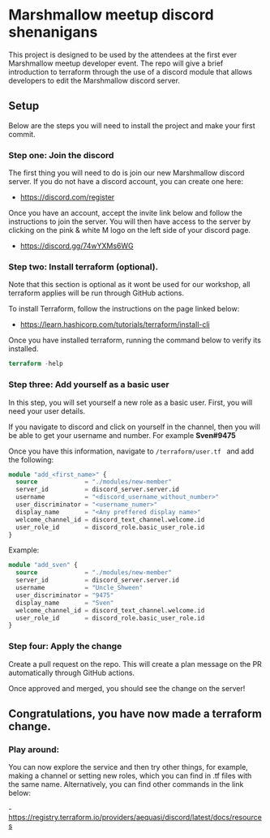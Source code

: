# Marshmallow meetup discord shenanigans

This project is designed to be used by the attendees at the first ever Marshmallow meetup developer event. The repo will
give a brief introduction to terraform through the use of a discord module that allows developers to edit the
Marshmallow discord server.

## Setup

Below are the steps you will need to install the project and make your first commit.

### Step one: Join the discord

The first thing you will need to do is join our new Marshmallow discord server. If you do not have a discord account, you
can create one here:

- https://discord.com/register

Once you have an account, accept the invite link below and follow the instructions to join 
the server. You will then have access to the server by clicking on the pink & white M logo on the left 
side of your discord page.

- https://discord.gg/74wYXMs6WG

### Step two: Install terraform (optional).

Note that this section is optional as it wont be used for our workshop, all terraform applies will be run through GitHub
actions.

To install Terraform, follow the instructions on the page linked below:

- https://learn.hashicorp.com/tutorials/terraform/install-cli

Once you have installed terraform, running the command below to verify its installed. 

```terraform
terraform -help
``` 

### Step three: Add yourself as a basic user

In this step, you will set yourself a new role as a basic user. First, you will need your user details.

If you navigate to discord and click on yourself in the channel, then you will be able to get your username and number.
For example **Sven#9475**

Once you have this information, navigate to `/terraform/user.tf ` and add the following:

```terraform
module "add_<first_name>" {
  source             = "./modules/new-member"
  server_id          = discord_server.server.id
  username           = "<discord_username_without_number>"
  user_discriminator = "<username_numer>"
  display_name       = "<Any preffered display name>"
  welcome_channel_id = discord_text_channel.welcome.id
  user_role_id       = discord_role.basic_user_role.id
}
```

Example:

```terraform
module "add_sven" {
  source             = "./modules/new-member"
  server_id          = discord_server.server.id
  username           = "Uncle_Shween"
  user_discriminator = "9475"
  display_name       = "Sven"
  welcome_channel_id = discord_text_channel.welcome.id
  user_role_id       = discord_role.basic_user_role.id
}
```

### Step four: Apply the change
Create a pull request on the repo. This will create a plan message on the PR automatically through GitHub actions.

Once approved and merged, you should see the change on the server!

## Congratulations, you have now made a terraform change.

### Play around:

You can now explore the service and then try other things, for example, making a channel or setting new roles, which you can
find in .tf files with the same name. Alternatively, you can find other commands in the link below:

-https://registry.terraform.io/providers/aequasi/discord/latest/docs/resources
